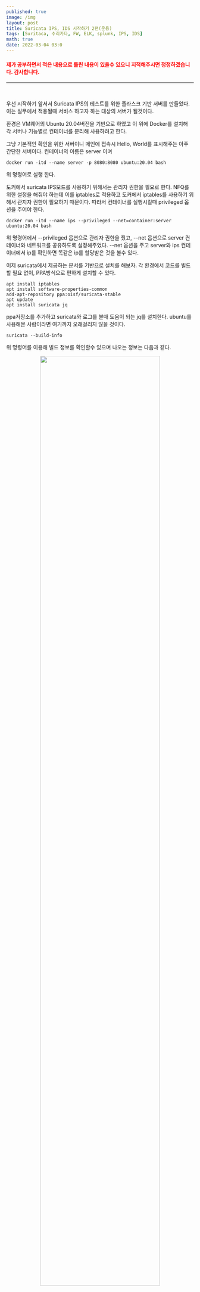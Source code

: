 ```yaml
---
published: true
image: /img
layout: post
title: Suricata IPS, IDS 시작하기 2편(운용)
tags: [Suritaca, 수리카타, FW, ELK, splunk, IPS, IDS]
math: true
date: 2022-03-04 03:0
---
```


<h4 style="color:red">제가 공부하면서 적은 내용으로 틀린 내용이 있을수 있으니 지적해주시면 정정하겠습니다. 감사합니다.</h4><hr><br>

우선 시작하기 앞서서 Suricata IPS의 테스트를 위한 플라스크 기반 서버를 만들었다. 이는 실무에서 적용될때 서비스 하고자 하는 대상의 서버가 될것이다.

환경은 VM웨어의 Ubuntu 20.04버전을 기반으로 하였고 이 위에 Docker를 설치해 각 서버나 기능별로 컨테이너를 분리해 사용하려고 한다.

그냥 기본적인 확인을 위한 서버이니 메인에 접속시 Hello, World를 표시해주는 아주 간단한 서버이다. 컨테이너의 이름은 server 이며 

```shell
docker run -itd --name server -p 8080:8080 ubuntu:20.04 bash
```
위 명령어로 실행 한다.


도커에서 suricata IPS모드를 사용하기 위해서는 관리자 권한을 필요로 한다. NFQ를 위한 설정을 해줘야 하는데 이를 iptables로 적용하고 도커에서 iptables를 사용하기 위해서 관지자 권한이 필요하기 때문이다. 따라서 컨테이너를 실행시킬때 privileged 옵션을 주어야 한다.

``` shell
docker run -itd --name ips --privileged --net=container:server ubuntu:20.04 bash
```

위 명령어에서 --privileged 옵션으로 관리자 권한을 줬고, --net 옵션으로 server 컨테이너와 네트워크를 공유하도록 설정해주었다. --net 옵션을 주고 server와 ips 컨테이너에서 ip를 확인하면 똑같은 ip를 할당받은 것을 볼수 있다.

이제 suricata에서 제공하는 문서를 기반으로 설치를 해보자.
각 환경에서 코드를 빌드할 필요 없이, PPA방식으로 편하게 설치할 수 있다.

```shell
apt install iptables
apt install software-properties-common
add-apt-repository ppa:oisf/suricata-stable
apt update
apt install suricata jq
```
ppa저장소를 추가하고 suricata와 로그를 볼때 도움이 되는 jq를 설치한다.
ubuntu를 사용해본 사람이라면 여기까지 오래걸리지 않을 것이다.

```shell
suricata --build-info
```
위 명령어를 이용해 빌드 정보를 확인할수 있으며 나오는 정보는 다음과 같다.

<center><img src="/img/suricata2/suricata-build-info.png" width="80%" height="80%"></center>

사진을 보면 NFQueue support에 yes로 되어있지 않으면 IPS모드를 사용할 수 없다.

```shell
nano /etc/suricata/suricata.yaml
```
위 파일을 수정함으로써 suricata의 기본적인 설정을 진행한다.
필자는 nano에디터를 주로 쓰지만 각자 편한 에디터를 사용하면 된다.
위 설정으로 기본적인 HOME NETWORK와 각종 로그 등을 할수 있다. 기본적인 설정은 Suricata 최신 권장설정으로 되어있으나 환경에 따라서 바꿔야 할 부분을 수정한다.

<center><img src="/img/suricata2/suricata-home-net-config.png" width="80%" height="80%"></center>

위와같이 필자는 도커 네트워크 기반이므로 172.17.0.0/24를 주었고 아이피는 호스트나 환경에 따라 달라질수 있다.

```shell
port-groups:
    #HTTP_PORTS: "80"
    HTTP_PORTS: "8080"
    SHELLCODE_PORTS: "!80"
    ORACLE_PORTS: 1521
    SSH_PORTS: 22
    DNP3_PORTS: 20000
    MODBUS_PORTS: 502
    FILE_DATA_PORTS: "[$HTTP_PORTS,110,143]"
    FTP_PORTS: 21
    GENEVE_PORTS: 6081
    VXLAN_PORTS: 4789
    TEREDO_PORTS: 3544
```

홈 네트워크 설정 바로 아래있는 포트 그룹설정이다. 이 포스트에서 서버의 서비스 포트를 8080으로 설정했으니 변경해준다.

추가로 http-log가 비활성화 되어있는데 이를 활성화 해준다.

```shell
- http-log:
      enabled: yes
      filename: http.log
      append: yes
      #extended: yes     # enable this for extended logging information
      #custom: yes       # enable the custom logging format (defined by customformat)
      #customformat: "%{%D-%H:%M:%S}t.%z %{X-Forwarded-For}i %H %m %h %u %s %B %a:%p ->
      #filetype: regular # 'regular', 'unix_stream' or 'unix_dgram'
```

수정 내용을 저장하고 탐지 룰 업데이트를 진행한다. 수리카타는

```
suricata-update
```

명령어로 통합 룰 업데이트를 지원한다. 다만 기본 룰들이 전부 alert로 되어있다. 이는 탐지는 하나 패킷드롭은 하지 않는다는 것이다. 옛날에는 오탐율 때문에 필요한 항목을 직접 드롭으로 바꿔주라는 글을 봤던 기억이 있다. 하나하나 확인하는게 좋지만 일단....문자열 치환을 이용해 alert를 전부 드롭으로 바꿔준다.

suricata 룰은 업데이트 되면서 통합되어 /var/lib/suricata/rules 위치에 suricata.rules 로 저장된다. 이를 정규식을 이용해 alert를 전부 drop으로 바꿔주면 ips모드에서 패킷 차단이 가능하다.

```
#정규식
:%s/^alert/drop/
```

치환전 룰인
<center><img src="/img/suricata2/alert-rules.png" width="80%" height="80%"></center>

에서 vim을 이용해 위 정규식을 이용하면
<center><img src="/img/suricata2/drop-rules.png" width="80%" height="80%"></center>

이런식으로 바꿔준 후 저장한다. 통합된 룰들을 확인해 보면 기본적으로 Suricata에서 제공하는 룰과 별도로 emergingthreats.net에서 제공하는 룰들이 같이 병합되어 있다.

이후 
NFQ 설정을 위해 iptables 옵션을 적용해준다.
이 설정을 적용하면 ips컨테이너와 같이 묶여있는 server 둘의 네트워크는 ips가 켜저있지 않으면 망 단절이 일어난다. 이게 인라인 IPS모드이다.

명령어는 아래와 같다

```shell
apt install iptables
iptables -I INPUT -j NFQUEUE
iptables -I OUTPUT -j NFQUEUE
```

이후 Suricata를 IPS모드로 작동시켜 준다.

```shell
suricata -c /etc/suricata/suricata.yaml -q 0
```

그럼 다음과 같은 화면이 뜰것이다.
<center><img src="/img/suricata2/suricata-ips-start.png" width="80%" height="80%"></center>

이후 

```shell
tail -f /var/log/suricata/fast.log
```

를 통해 탐지로그를 살펴보자.

이제 kali에서 hping3를 이용해 SYN Flooding을 시도해본다.
공격을 시도하는 순간 다음과 같은 로그들이 생성된다.

<h3 style="color:red">자주가는 카페의 기본 IP와 충돌이 나 docker 네트워크 브짓지 대역을 192.168.64.0/24로 수정했습니다 </h3><br>
<center><img src="/img/suricata2/flooding-drop.png" width="80%" height="80%"></center>
<br>
<center><img src="/img/suricata2/network-flow.png" width="80%" height="80%"></center>

위 사진을 보면 이상한 것이 있다. 분명히 막히긴 했는데 서버에서 공격지로 나가려다 비정상 트레픽으로 차단된 ACK 로그가 있다. 탐지 룰의 트레숄드 값에 의해 통과된 일부 트래픽에 대한 응답 트레픽이 탐지 된것 같다.

또 다음사진을 보면 Suricata 경고로 flow경고가 나오고 있다. Suricata에 설정된 처리 트래픽 양보다 더 많은 트레픽이 들어와 뜨는 경고다. 따라서 기업이나 트레픽 양이 많은 곳에 적용할 경우 설정을 수정하고 IDS모드로 미리 테스트를 거친 후에 IPS모드로 전환해야 할 것 같다.

hping3에서는 랜덤 ip를 통한 Flooding공격도 가능하다.
이를 테스트 해봤는데 결과는 다음과 같다.

<center><img src="/img/suricata2/flooding-drop-rand.png" width="80%" height="80%"></center>

로그를 보면 ET DROP Spamhaus DROP Listed Traffic Inbound group이라고 되어있다.
Spamhaus DROP이라는 그룹에서 DROP을 권장하는 IP리스트를 제공하고 있는데 이 리스트에 hping3의 임의ip가 포함되어 있는것 같다.

이 IPS를 적용하고서 생기는 문제점들이 있다. 이번에 생긴 문제점은 기본적으로 적용한 DROP룰 중에 APT update 서버로 향하는 트레픽을 막는 룰이 추가되어 있다.

따라서 이 룰을 Alert로 바꾸거나 주석 처리해야지 정상적인 apt update가 가능하다.

이번에 생긴 업데이트 문제 뿐만 아니라 각 룰들이 업데이트 되면서 다른 문제가 생길 가능성도 있다. 이러한 것들을 직접 핸들링 하고 테스트 하면서 수정해 줘야 한다.

